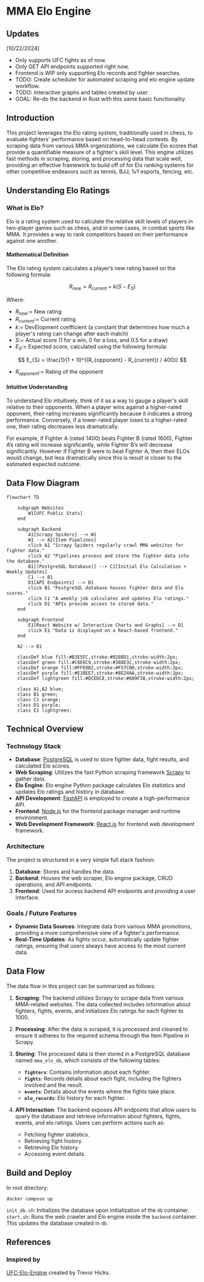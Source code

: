 # MMA Elo Engine

## Updates

[10/22/2024]


- Only supports UFC fights as of now.
- Only GET API endpoints supported right now.
- Frontend is WIP only supporting Elo records and fighter searches.
- TODO: Create scheduler for automated scraping and elo engine update workflow.
- TODO: Interactive graphs and tables created by user.
- GOAL: Re-do the backend in Rust with this same basic functionality.

## Introduction

This project leverages the Elo rating system, traditionally used in chess, to evaluate fighters' performance based on head-to-head contests. By scraping data from various MMA organizations, we calculate Elo scores that provide a quantifiable measure of a fighter's skill level. This engine utilizes fast methods in scraping, storing, and processing data that scale well, providing an effective framework to build off of for Elo ranking systems for other competitive endeavors such as tennis, BJJ, 1v1 esports, fencing, etc.

## Understanding Elo Ratings

### What is Elo?

Elo is a rating system used to calculate the relative skill levels of players in two-player games such as chess, and in some cases, in combat sports like MMA. It provides a way to rank competitors based on their performance against one another.

#### Mathematical Definition

The Elo rating system calculates a player’s new rating based on the following formula:

$$
R_{new} = R_{current} + k (S - E_{S})
$$

Where:

- $R_{new} :=$ New rating
- $R_{current} :=$ Current rating
- $k :=$ DevElopment coefficient (a constant that determines how much a player's rating can change after each match)
- $S :=$ Actual score (1 for a win, 0 for a loss, and 0.5 for a draw)
- $E_{S} :=$ Expected score, calculated using the following formula:

$$
E_{S} = \frac{1}{1 + 10^{(R_{opponent} - R_{current}) / 400}}
$$

- $R_{opponent}:=$ Rating of the opponent

#### Intuitive Understanding

To understand Elo intuitively, think of it as a way to gauge a player's skill relative to their opponents. When a player wins against a higher-rated opponent, their rating increases significantly because it indicates a strong performance. Conversely, if a lower-rated player loses to a higher-rated one, their rating decreases less dramatically.

For example, if Fighter A (rated 1400) beats Fighter B (rated 1600), Fighter A’s rating will increase significantly, while Fighter B’s will decrease significantly. However if Fighter B were to beat Fighter A, then their ELOs would change, but less dramatically since this is result is closer to the estimated expected outcome.

## Data Flow Diagram

```mermaid
flowchart TD

    subgraph Websites
        W1[UFC Public Stats]
    end

    subgraph Backend
        A1[Scrapy Spiders] --> W1
        W1 --> A2[Item Pipelines]
        click A1 "Scrapy Spiders regularly crawl MMA websites for fighter data."
        click A2 "Pipelines process and store the fighter data into the database."
        B1[(PostgreSQL Database)] --> C1[Initial Elo Calculation + Weekly Updates]
        C1 --> B1
        D1[API Endpoints] --> B1
        click B1 "PostgreSQL database houses fighter data and Elo scores."
        click C1 "A weekly job calculates and updates Elo ratings."
        click D1 "APIs provide access to stored data."
    end

    subgraph Frontend
        E1[React Website w/ Interactive Charts and Graphs] --> D1
        click E1 "Data is displayed on a React-based frontend."
    end

    A2 --> B1

    classDef blue fill:#B3E5FC,stroke:#0288D1,stroke-width:2px;
    classDef green fill:#C8E6C9,stroke:#388E3C,stroke-width:2px;
    classDef orange fill:#FFE0B2,stroke:#F57C00,stroke-width:2px;
    classDef purple fill:#E1BEE7,stroke:#8E24AA,stroke-width:2px;
    classDef lightgreen fill:#DCEDC8,stroke:#689F38,stroke-width:2px;

    class A1,A2 blue;
    class B1 green;
    class C1 orange;
    class D1 purple;
    class E1 lightgreen;
```

## Technical Overview

### Technology Stack

- **Database**: [PostgreSQL](https://www.postgresql.org/) is used to store fighter data, fight results, and calculated Elo scores.
- **Web Scraping**: Utilizes the fast Python scraping framework [Scrapy](https://scrapy.org/) to gather data.
- **Elo Engine**: Elo engine Python package calculates Elo statistics and updates Elo ratings and history in database.
- **API Development**: [FastAPI](https://fastapi.tiangolo.com/) is employed to create a high-performance API.
- **Frontend**: [Node.js](https://nodejs.org/en) for the frontend package manager and runtime environment.
- **Web Development Framework**: [React.js](https://react.dev/) for frontend web development framework.

### Architecture

The project is structured in a very simple full stack fashion:

1. **Database**: Stores and handles the data.
2. **Backend**: Houses the web scraper, Elo engine package, CRUD operations, and API endpoints.
3. **Frontend**: Used for access backend API endpoints and providing a user interface.

### Goals / Future Features

- **Dynamic Data Sources**: Integrate data from various MMA promotions, providing a more comprehensive view of a fighter's performance.
- **Real-Time Updates**: As fights occur, automatically update fighter ratings, ensuring that users always have access to the most current data.

## Data Flow

The data flow in this project can be summarized as follows:

1. **Scraping**: The backend utilizes Scrapy to scrape data from various MMA-related websites. The data collected includes information about fighters, fights, events, and initializes Elo ratings for each fighter to 1000.

2. **Processing**: After the data is scraped, it is processed and cleaned to ensure it adheres to the required schema through the Item Pipeline in Scrapy.

3. **Storing**: The processed data is then stored in a PostgreSQL database named `mma_elo_db`, which consists of the following tables:
   - **`fighters`**: Contains information about each fighter.
   - **`fights`**: Records details about each fight, including the fighters involved and the result.
   - **`events`**: Details about the events where the fights take place.
   - **`elo_records`**: Elo history for each fighter.

4. **API Interaction**: The backend exposes API endpoints that allow users to query the database and retrieve information about fighters, fights, events, and elo ratings. Users can perform actions such as:
   - Fetching fighter statistics.
   - Retrieving fight history.
   - Retrieving Elo history.
   - Accessing event details.

## Build and Deploy

In root directory:

```
docker compose up
```

`init_db.sh`: Initializes the database upon initialization of the `db` container.
`start.sh`: Runs the web crawler and Elo engine inside the `backend` container. This updates the database created in `db`.


## References

### Inspired by

[UFC-Elo-Engine](https://github.com/NBAtrev/UFC-Elo-Engine) created by Trevor Hicks.
